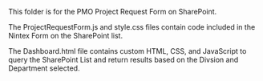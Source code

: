 This folder is for the PMO Project Request Form on SharePoint. 

The ProjectRequestForm.js and style.css files contain code included in the Nintex Form on the SharePoint list.

The Dashboard.html file contains custom HTML, CSS, and JavaScript to query the SharePoint List and return results based on the Divsion and Department selected.
